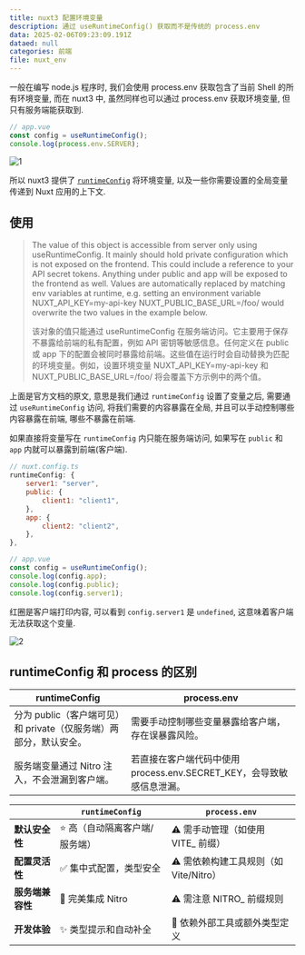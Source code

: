 ```yaml
---
title: nuxt3 配置环境变量
description: 通过 useRuntimeConfig() 获取而不是传统的 process.env
data: 2025-02-06T09:23:09.191Z
dataed: null
categories: 前端
file: nuxt_env
---
```


一般在编写 node.js 程序时, 我们会使用 process.env 获取包含了当前 Shell 的所有环境变量, 而在 nuxt3 中, 虽然同样也可以通过 process.env 获取环境变量, 但只有服务端能获取到.

```javascript
// app.vue
const config = useRuntimeConfig();
console.log(process.env.SERVER);
```

![1](https://image.s22y.moe/image/nuxt_env/1.webp)

所以 nuxt3 提供了 [`runtimeConfig`](https://nuxt.com/docs/api/nuxt-config#runtimeconfig-1) 将环境变量, 以及一些你需要设置的全局变量传递到 Nuxt 应用的上下文.

## 使用

> The value of this object is accessible from server only using useRuntimeConfig. It mainly should hold private configuration which is not exposed on the frontend. This could include a reference to your API secret tokens. Anything under public and app will be exposed to the frontend as well. Values are automatically replaced by matching env variables at runtime, e.g. setting an environment variable NUXT_API_KEY=my-api-key NUXT_PUBLIC_BASE_URL=/foo/ would overwrite the two values in the example below.
>
> 该对象的值只能通过 useRuntimeConfig 在服务端访问。它主要用于保存不暴露给前端的私有配置，例如 API 密钥等敏感信息。任何定义在 public 或 app 下的配置会被同时暴露给前端。这些值在运行时会自动替换为匹配的环境变量。例如，设置环境变量 NUXT_API_KEY=my-api-key 和 NUXT_PUBLIC_BASE_URL=/foo/ 将会覆盖下方示例中的两个值。

上面是官方文档的原文, 意思是我们通过 `runtimeConfig` 设置了变量之后, 需要通过 `useRuntimeConfig` 访问, 将我们需要的内容暴露在全局, 并且可以手动控制哪些内容暴露在前端, 哪些不暴露在前端.

如果直接将变量写在 `runtimeConfig` 内只能在服务端访问, 如果写在 `public` 和 `app` 内就可以暴露到前端(客户端).

```javascript
// nuxt.config.ts
runtimeConfig: {
    server1: "server",
    public: {
        client1: "client1",
    },
    app: {
        client2: "client2",
    },
},

// app.vue
const config = useRuntimeConfig();
console.log(config.app);
console.log(config.public);
console.log(config.server1);
```

红圈是客户端打印内容, 可以看到 `config.server1` 是 `undefined`, 这意味着客户端无法获取这个变量.

![2](https://image.s22y.moe/image/nuxt_env/2.webp)

## runtimeConfig 和 process 的区别

|  runtimeConfig                           | process.env                                    |
|------------------------------------------|------------------------------------------------|
| 分为 public（客户端可见）和 private（仅服务端）两部分，默认安全。 | 需要手动控制哪些变量暴露给客户端，存在误暴露风险。                      |
| 服务端变量通过 Nitro 注入，不会泄漏到客户端。               | 若直接在客户端代码中使用 process.env.SECRET_KEY，会导致敏感信息泄漏。 |


|            | `runtimeConfig`     | `process.env`                |
|------------|-------------------|----------------------------|
| **默认安全性**  | ⭐️ 高（自动隔离客户端/服务端） | ⚠️ 需手动管理（如使用 VITE_ 前缀）     |
| **配置灵活性**  | ✅ 集中式配置，类型安全      | ⚠️ 需依赖构建工具规则（如 Vite/Nitro） |
| **服务端兼容性** | 	🔧 完美集成 Nitro    | ⚠️ 需注意 NITRO_ 前缀规则         |
| **开发体验**   | ✨ 类型提示和自动补全       | 🔨 依赖外部工具或额外类型定义           |
